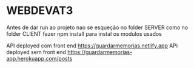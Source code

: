 # WEBDEVAT3
Antes de dar run ao projeto nao se esqueção no folder SERVER como no folder CLIENT fazer npm install para instal os modulos usados

API deployed com front end https://guardarmemorias.netlify.app
APi deployed sem front end https://guardarmemorias-app.herokuapp.com/posts

